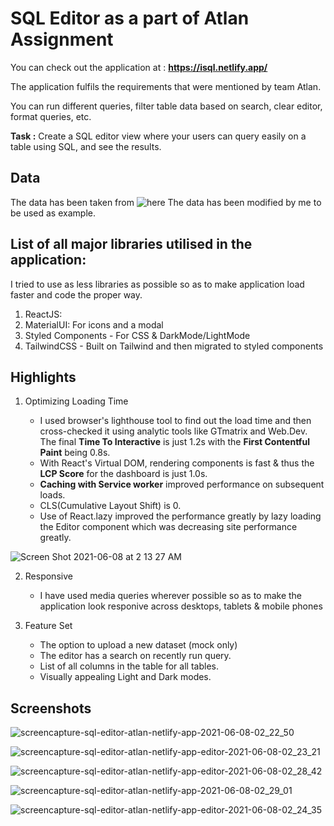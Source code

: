 # SQL Editor as a part of Atlan Assignment

You can check out the application at : **https://isql.netlify.app/**

The application fulfils the requirements that were mentioned by team Atlan.

You can run different queries, filter table data based on search, clear editor, format queries, etc.

**Task :** Create a SQL editor view where your users can query easily on a table using SQL, and see the results.

## Data

The data has been taken from ![here](https://github.com/graphql-compose/graphql-compose-examples/tree/master/examples/northwind/data/csv)
The data has been modified by me to be used as example.

## List of all major libraries utilised in the application:

I tried to use as less libraries as possible so as to make application load faster and code the proper way.

1. ReactJS:
2. MaterialUI: For icons and a modal
3. Styled Components - For CSS & DarkMode/LightMode
4. TailwindCSS - Built on Tailwind and then migrated to styled components 
## Highlights

1. Optimizing Loading Time

   - I used browser's lighthouse tool to find out the load time and then cross-checked it using analytic tools like GTmatrix and Web.Dev. The final **Time To Interactive** is just 1.2s with the **First Contentful Paint** being 0.8s.
   - With React's Virtual DOM, rendering components is fast & thus the **LCP Score** for the dashboard is just 1.0s.
   - **Caching with Service worker** improved performance on subsequent loads.
   - CLS(Cumulative Layout Shift) is 0.
   - Use of React.lazy improved the performance greatly by lazy loading the Editor component which was decreasing site performance greatly.

![Screen Shot 2021-06-08 at 2 13 27 AM](https://user-images.githubusercontent.com/54510593/121086599-fd4a6b00-c800-11eb-915b-b92f15d72ac4.png)

2. Responsive

   - I have used media queries wherever possible so as to make the application look responive across desktops, tablets & mobile phones

3. Feature Set
   - The option to upload a new dataset (mock only)
   - The editor has a search on recently run query.
   - List of all columns in the table for all tables.
   - Visually appealing Light and Dark modes.

## Screenshots

![screencapture-sql-editor-atlan-netlify-app-2021-06-08-02_22_50](https://user-images.githubusercontent.com/54510593/121086862-54e8d680-c801-11eb-9c15-3861e81b9bba.png)

![screencapture-sql-editor-atlan-netlify-app-editor-2021-06-08-02_23_21](https://user-images.githubusercontent.com/54510593/121086883-5a462100-c801-11eb-9614-726ed65a06a1.png)

![screencapture-sql-editor-atlan-netlify-app-editor-2021-06-08-02_28_42](https://user-images.githubusercontent.com/54510593/121086890-5d411180-c801-11eb-97b3-8376f4681e47.png)

![screencapture-sql-editor-atlan-netlify-app-2021-06-08-02_29_01](https://user-images.githubusercontent.com/54510593/121086911-6500b600-c801-11eb-95ac-46a6844aff54.png)

![screencapture-sql-editor-atlan-netlify-app-editor-2021-06-08-02_24_35](https://user-images.githubusercontent.com/54510593/121086917-692cd380-c801-11eb-9c96-863a143bdf3f.png)
